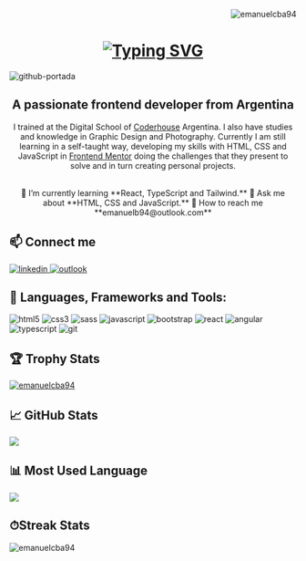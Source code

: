 <p align="right"><img src="https://komarev.com/ghpvc/?username=emanuelcba94&label=Profile%20views&color=0e75b6&style=flat" alt="emanuelcba94"/></p>

<h1 align="center">
    <a href="https://git.io/typing-svg"><img src="https://readme-typing-svg.demolab.com?font=Fira+Code&weight=600&size=32&pause=1000&color=FF7300&width=435&lines=Hi+%F0%9F%91%8B%2C+Welcome!+;I'm+Emanuel+Bonardo!" alt="Typing SVG" /></a>
</h1>

![github-portada](https://github.com/emanuelcba94/emanuelcba94/assets/114887861/c3749072-8a1a-49b7-a545-578ff46399ce)

<h2 align="center">A passionate frontend developer from Argentina</h2>
<p align="center">I trained at the Digital School of <a href="https://www.coderhouse.com/">Coderhouse</a> Argentina. I also have studies and knowledge in Graphic Design and Photography.
    Currently I am still learning in a self-taught way, developing my skills with HTML, CSS and JavaScript in <a href="https://www.frontendmentor.io/home">Frontend Mentor</a> doing the challenges that they present to solve and in turn creating personal projects.
</p>

<br>

<div align="center">
🌱 I’m currently learning **React, TypeScript and Tailwind.**
💬 Ask me about **HTML, CSS and JavaScript.**
📧 How to reach me **emanuelb94@outlook.com**
</div>

<h2 align="left">📫 Connect me</h2>
<a href="https://linkedin.com/in/emanuel-bonardo-041b4a15b" target="_blank">
    <img src="https://img.shields.io/badge/LinkedIn-0077B5?style=for-the-badge&logo=linkedin&logoColor=white" alt="linkedin">
</a>
<a href="mailto:emanuelb94@outlook.com" target="_blank">
    <img src="https://img.shields.io/badge/Microsoft_Outlook-0078D4?style=for-the-badge&logo=microsoft-outlook&logoColor=white" alt="outlook">
</a>


<h2 align="left">💼 Languages, Frameworks and Tools:</h2>
<span><img src="https://img.shields.io/badge/HTML5-E34F26?style=for-the-badge&logo=html5&logoColor=white" alt="html5"></span>
<span><img src="https://img.shields.io/badge/CSS3-1572B6?style=for-the-badge&logo=css3&logoColor=white" alt="css3"></span>
<span><img src="https://img.shields.io/badge/Sass-CC6699?style=for-the-badge&logo=sass&logoColor=white" alt="sass"></span>
<span><img src="https://img.shields.io/badge/JavaScript-323330?style=for-the-badge&logo=javascript&logoColor=F7DF1E" alt="javascript"></span>
<span><img src="https://img.shields.io/badge/Bootstrap-563D7C?style=for-the-badge&logo=bootstrap&logoColor=white" alt="bootstrap"></span>
<span><img src="https://img.shields.io/badge/React-20232A?style=for-the-badge&logo=react&logoColor=61DAFB" alt="react"></span>
<span><img src="https://img.shields.io/badge/Angular-DD0031?style=for-the-badge&logo=angular&logoColor=white" alt="angular"></span>
<span><img src="https://img.shields.io/badge/TypeScript-007ACC?style=for-the-badge&logo=typescript&logoColor=white" alt="typescript"></span>
<span><img src="https://img.shields.io/badge/git-%23F05033.svg?style=for-the-badge&logo=git&logoColor=white" alt="git"></span>

## 🏆 Trophy Stats 
<p align="left"> <a href="https://github.com/ryo-ma/github-profile-trophy"><img src="https://github-profile-trophy.vercel.app/?username=emanuelcba94&theme=tokyonight" alt="emanuelcba94" /></a> </p>

## 📈 GitHub Stats 
<p><img align="center" src="https://github-readme-stats-git-masterrstaa-rickstaa.vercel.app/api?username=emanuelcba94&theme=tokyonight" /></p>

## 📊 Most Used Language
<p><img align="center" src="https://github-readme-stats.vercel.app/api/top-langs/?username=emanuelcba94&theme=tokyonight" /></p>

## ⏱Streak Stats
<p><img align="center" src="https://github-readme-streak-stats.herokuapp.com/?user=emanuelcba94&theme=tokyonight" alt="emanuelcba94" /></p>


